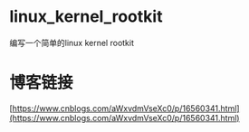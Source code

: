 # linux_kernel_rootkit
编写一个简单的linux kernel rootkit

# 博客链接

[https://www.cnblogs.com/aWxvdmVseXc0/p/16560341.html](https://www.cnblogs.com/aWxvdmVseXc0/p/16560341.html)

